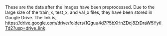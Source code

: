These are the data after the images have been preprocessed.
Due to the large size of the train_x, test_x, and val_x files, they have been stored in Google Drive. The link is,
https://drive.google.com/drive/folders/1Qguu4d7P5bXHnZDcj8ZrDraW5YytlTd2?usp=drive_link
